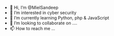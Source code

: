 - 👋 Hi, I’m @MielSandeep
- 👀 I’m interested in cyber security
- 🌱 I’m currently learning Python, php & JavaScript
- 💞️ I’m looking to collaborate on ....
- 📫 How to reach me ...

<!---
MielSandeep/MielSandeep is a ✨ special ✨ repository because its `README.md` (this file) appears on your GitHub profile.
You can click the Preview link to take a look at your changes.
--->
